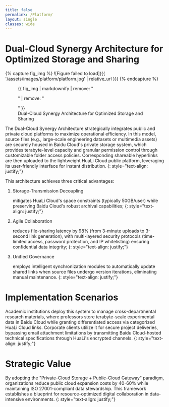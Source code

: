 ```yaml
---
title: false
permalink: /Platform/
layout: single
classes: wide
---
```

# Dual-Cloud Synergy Architecture for Optimized Storage and Sharing

{% capture fig_img %}
![Figure failed to load]({{ '/assets/images/platform/platform.jpg' | relative_url }})
{% endcapture %}

<figure>
  {{ fig_img | markdownify | remove: "<p>" | remove: "</p>" }}
  <figcaption>Dual-Cloud Synergy Architecture for Optimized Storage and Sharing</figcaption>
</figure>

The Dual-Cloud Synergy Architecture strategically integrates public and private cloud platforms to maximize operational efficiency. In this model, source files (e.g., large-scale engineering datasets or multimedia assets) are securely housed in Baidu Cloud's private storage system, which provides terabyte-level capacity and granular permission control through customizable folder access policies. Corresponding shareable hyperlinks are then uploaded to the lightweight HuaLi Cloud public platform, leveraging its user-friendly interface for instant distribution.
{: style="text-align: justify;"}

This architecture achieves three critical advantages: 

1. Storage-Transmission Decoupling

   mitigates HuaLi Cloud's space constraints (typically 50GB/user) while preserving Baidu Cloud's robust archival capabilities; 
   {: style="text-align: justify;"}
   
2. Agile Collaboration

   reduces file-sharing latency by 98% (from 3-minute uploads to 3-second link generation), with multi-layered security protocols (time-limited access, password protection, and IP whitelisting) ensuring confidential data integrity; 
   {: style="text-align: justify;"}
   
3. Unified Governance

   employs intelligent synchronization modules to automatically update shared links when source files undergo version iterations, eliminating manual maintenance.
   {: style="text-align: justify;"}
   
# Implementation Scenarios

Academic institutions deploy this system to manage cross-departmental research materials, where professors store terabyte-scale experimental data in Baidu Cloud while granting differentiated access via categorized HuaLi Cloud links. Corporate clients utilize it for secure project deliveries, bypassing email attachment limitations by transmitting Baidu Cloud-hosted technical specifications through HuaLi's encrypted channels.
{: style="text-align: justify;"}

# Strategic Value

By adopting the "Private-Cloud Storage + Public-Cloud Gateway" paradigm, organizations reduce public cloud expansion costs by 40-60% while maintaining ISO 27001-compliant data stewardship. This framework establishes a blueprint for resource-optimized digital collaboration in data-intensive environments.
{: style="text-align: justify;"}